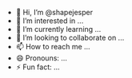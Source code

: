 - 👋 Hi, I’m @shapejesper
- 👀 I’m interested in ...
- 🌱 I’m currently learning ...
- 💞️ I’m looking to collaborate on ...
- 📫 How to reach me ...
- 😄 Pronouns: ...
- ⚡ Fun fact: ...

<!---
shapejesper/shapejesper is a ✨ special ✨ repository because its `README.md` (this file) appears on your GitHub profile.
You can click the Preview link to take a look at your changes.
--->
